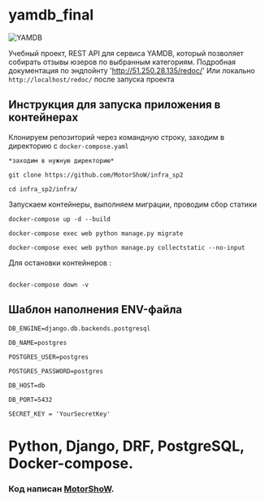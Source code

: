 # yamdb_final
![YAMDB](https://github.com/MotorShoW/yamdb_final/actions/workflows/yamdb_workflows.yml/badge.svg?event=push)

Учебный проект, REST API для сервиса YAMDB,
который позволяет собирать отзывы юзеров по выбранным категориям.
Подробная документация по эндпойнту 'http://51.250.28.135/redoc/'
Или локально `http://localhost/redoc/` после  запуска проекта


## Инструкция для запуска приложения в контейнерах
Клонируем репозиторий через командную строку, заходим в директорию с `docker-compose.yaml`
```
*заходим в нужную директорию*

git clone https://github.com/MotorShoW/infra_sp2

cd infra_sp2/infra/
```
Запускаем контейнеры, выполняем миграции, проводим сбор статики
```
docker-compose up -d --build

docker-compose exec web python manage.py migrate

docker-compose exec web python manage.py collectstatic --no-input

```
Для остановки контейнеров :
```

docker-compose down -v

```
## Шаблон наполнения ENV-файла
```
DB_ENGINE=django.db.backends.postgresql

DB_NAME=postgres

POSTGRES_USER=postgres

POSTGRES_PASSWORD=postgres

DB_HOST=db

DB_PORT=5432

SECRET_KEY = 'YourSecretKey'

```
# Python, Django, DRF, PostgreSQL, Docker-compose.

### Код написан [MotorShoW](https://github.com/MotorShoW).